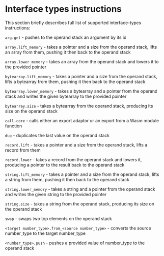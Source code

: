 # Interface types instructions

This section briefly descrribes full list of supported interface-types instructions:

`arg.get` - pushes to the operand stack an argument by its id&#x20;

`array.lift_memory` -  takes a pointer and a size from the operand stack, lifts an array from them, pushing it then back to the operand stack

`array.lower_memory` - takes an array from the operand stack and lowers it to the provided pointer

`bytearray.lift_memory` - takes a pointer and a size from the operand stack, lifts a bytearray from them, pushing it then back to the operand stack

`bytearray.lower_memory` - takes a bytearray and a pointer from the operand stack and writes the given bytearray to the provided pointer

`bytearray.size` - takes a bytearray from the operand stack, producing its size on the operand stack

`call-core` - calls either an export adaptor or an export from a Wasm module function

`dup` - duplicates the last value on the operand stack

`record.lift` -  takes a pointer and a size from the operand stack, lifts a record from them

`record.lower` - takes a record from the operand stack and lowers it, producing a pointer to the result back to the operand stack

`string.lift_memory` - takes a pointer and a size from the operand stack, lifts a string from them, pushing it then back to the operand stack

`string.lower_memory` - takes a string and a pointer from the operand stack and writes the given string to the provided pointer

`string.size` - takes a string from the operand stack, producing its size on the operand stack

`swap` - swaps two top elements on the operand stack

`<target number_type>.from_<source number_type>` - converts the source number\_type to the target number\_type

`<number_type>.push` - pushes a provided value of number\_type to the operand stack

